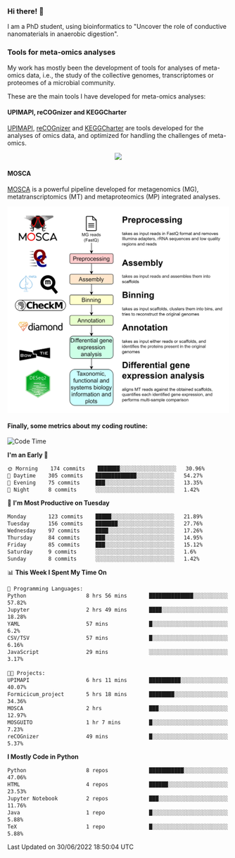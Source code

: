 ### Hi there! 👋

I am a PhD student, using bioinformatics to "Uncover the role of conductive nanomaterials in anaerobic digestion".

### Tools for meta-omics analyses

My work has mostly been the development of tools for analyses of meta-omics data, i.e., the study of the collective genomes, transcriptomes or proteomes of a microbial community.

These are the main tools I have developed for meta-omics analyses:

#### UPIMAPI, reCOGnizer and KEGGCharter

[UPIMAPI](https://github.com/iquasere/UPIMAPI), [reCOGnizer](https://github.com/iquasere/reCOGnizer) and [KEGGCharter](https://github.com/iquasere/KEGGCharter) are tools developed for the analyses of omics data, and optimized for handling the challenges of meta-omics.

<p align="center">
    <img src="assets/annotation_paper.png">
</p>

#### MOSCA

[MOSCA](https://github.com/iquasere/MOSCA) is a powerful pipeline developed for metagenomics (MG), metatranscriptomics (MT) and metaproteomics (MP) integrated analyses.

<p align="center">
    <img src="assets/mosca_workflow.png" align="center" width="700">
</p>


#### Finally, some metrics about my coding routine:

<!--START_SECTION:waka-->
![Code Time](http://img.shields.io/badge/Code%20Time-0%20secs-blue)

**I'm an Early 🐤** 

```text
🌞 Morning    174 commits    ███████░░░░░░░░░░░░░░░░░░   30.96% 
🌆 Daytime    305 commits    █████████████░░░░░░░░░░░░   54.27% 
🌃 Evening    75 commits     ███░░░░░░░░░░░░░░░░░░░░░░   13.35% 
🌙 Night      8 commits      ░░░░░░░░░░░░░░░░░░░░░░░░░   1.42%

```
📅 **I'm Most Productive on Tuesday** 

```text
Monday       123 commits    █████░░░░░░░░░░░░░░░░░░░░   21.89% 
Tuesday      156 commits    ███████░░░░░░░░░░░░░░░░░░   27.76% 
Wednesday    97 commits     ████░░░░░░░░░░░░░░░░░░░░░   17.26% 
Thursday     84 commits     ███░░░░░░░░░░░░░░░░░░░░░░   14.95% 
Friday       85 commits     ███░░░░░░░░░░░░░░░░░░░░░░   15.12% 
Saturday     9 commits      ░░░░░░░░░░░░░░░░░░░░░░░░░   1.6% 
Sunday       8 commits      ░░░░░░░░░░░░░░░░░░░░░░░░░   1.42%

```


📊 **This Week I Spent My Time On** 

```text
💬 Programming Languages: 
Python                   8 hrs 56 mins       ██████████████░░░░░░░░░░░   57.82% 
Jupyter                  2 hrs 49 mins       ████░░░░░░░░░░░░░░░░░░░░░   18.28% 
YAML                     57 mins             █░░░░░░░░░░░░░░░░░░░░░░░░   6.2% 
CSV/TSV                  57 mins             █░░░░░░░░░░░░░░░░░░░░░░░░   6.16% 
JavaScript               29 mins             ░░░░░░░░░░░░░░░░░░░░░░░░░   3.17%

🐱‍💻 Projects: 
UPIMAPI                  6 hrs 11 mins       ██████████░░░░░░░░░░░░░░░   40.07% 
Formicicum_project       5 hrs 18 mins       ████████░░░░░░░░░░░░░░░░░   34.36% 
MOSCA                    2 hrs               ███░░░░░░░░░░░░░░░░░░░░░░   12.97% 
MOSGUITO                 1 hr 7 mins         █░░░░░░░░░░░░░░░░░░░░░░░░   7.23% 
reCOGnizer               49 mins             █░░░░░░░░░░░░░░░░░░░░░░░░   5.37%

```

**I Mostly Code in Python** 

```text
Python                   8 repos             ███████████░░░░░░░░░░░░░░   47.06% 
HTML                     4 repos             ██████░░░░░░░░░░░░░░░░░░░   23.53% 
Jupyter Notebook         2 repos             ███░░░░░░░░░░░░░░░░░░░░░░   11.76% 
Java                     1 repo              █░░░░░░░░░░░░░░░░░░░░░░░░   5.88% 
TeX                      1 repo              █░░░░░░░░░░░░░░░░░░░░░░░░   5.88%

```



 Last Updated on 30/06/2022 18:50:04 UTC
<!--END_SECTION:waka-->
